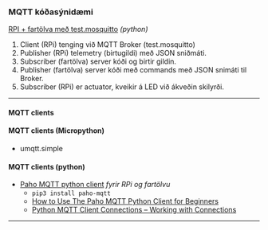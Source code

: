 ### MQTT kóðasýnidæmi 
[RPI + fartölva með test.mosquitto](https://github.com/VESM3/IOT/tree/main/Efni/MQTT/RPI) _(python)_
   1. Client (RPi) tenging við MQTT Broker (test.mosquitto)
   2. Publisher (RPi) telemetry (birtugildi) með JSON sniðmáti.
   3. Subscriber (fartölva) server kóði og birtir gildin.
   4. Publisher (fartölva) server kóði með commands með JSON snimáti til Broker.
   5. Subscriber (RPi) er actuator, kveikir á LED við ákveðin skilyrði.
<!--
- [ESP32 (C++) + RPi Broker uppsetning](https://github.com/VESM3/IOT/blob/main/Efni/MQTT/MQTTBroker.md) _(C++ og python)_
   - ESP32 notar DHT22/11 og PubSubClient, gögn sem strengur. 
   - RPi er Broker og Subscriber.  
-->

---

#### MQTT clients

#### MQTT clients (Micropython)
- umqtt.simple

#### MQTT clients (python)
- [Paho MQTT python client](https://pypi.org/project/paho-mqtt/) _fyrir RPi og fartölvu_
   - `pip3 install paho-mqtt`
   - [How to Use The Paho MQTT Python Client for Beginners](http://www.steves-internet-guide.com/into-mqtt-python-client/)
   - [Python MQTT Client Connections – Working with Connections](http://www.steves-internet-guide.com/client-connections-python-mqtt/)

<!--
#### MQTT clients (C++)

- [PubSubClient](https://www.arduino.cc/reference/en/libraries/pubsubclient/) (by Nick O'Leary) _fyrir ESP32 (C++)_
   - [Using the Arduino PubSub MQTT Client](http://www.steves-internet-guide.com/using-arduino-pubsub-mqtt-client/).
   - It can only publish QoS 0 messages. It can subscribe at QoS 0 or QoS 1.
   - The maximum message size, including header, is 256 bytes by default. This is configurable.
- [EspMQTTClient](https://www.arduino.cc/reference/en/libraries/espmqttclient/) (by bertmelis) (C++)
   - MQTT library that can publish with QoS 1 or 2.
   - depends on the PubSubClient Library.
-->
---
